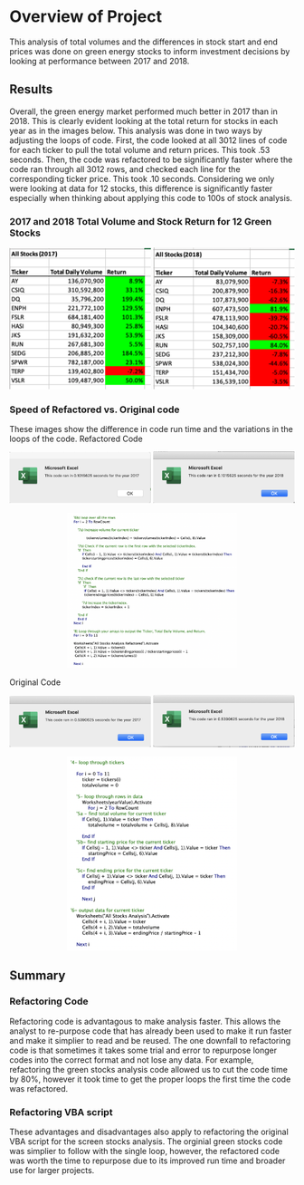 # Overview of Project
  This analysis of total volumes and the differences in stock start and end prices was done on green energy stocks to inform investment decisions by looking at performance between 2017 and 2018.

## Results 
Overall, the green energy market performed much better in 2017 than in 2018. This is clearly evident looking at the total return for stocks in each year as in the images below. This analysis was done in two ways by adjusting the loops of code. First, the code looked at all 3012 lines of code for each ticker to pull the total volume and return prices. This took .53 seconds. Then, the code was refactored to be significantly faster where the code ran through all 3012 rows, and checked each line for the corresponding ticker price. This took .10 seconds. Considering we only were looking at data for 12 stocks, this difference is significantly faster especially when thinking about applying this code to 100s of stock analysis. 


### 2017 and 2018 Total Volume and Stock Return for 12 Green Stocks
<p align="center">
  <img src = "Resources/Analysis2017Stocks.png" width=250> <img src = "Resources/Analysis2018Stocks.png" width=250>
</p>

### Speed of Refactored vs. Original code

  These images show the difference in code run time and the variations in the loops of the code.
  Refactored Code
<p align="center">
  <img src = "Resources/VBA_Challenge_2017.png" width=250>  <img src = "Resources/VBA_Challenge_2018.png" width=250>
  
</p>
<p align="center">
 <img src = "Resources/RefactoredVBAscript.png" width=300> 
</p>

  Original Code
<p align="center">
  <img src = "Resources/VBA_greenstocks2017code.png" width=250>  <img src = "Resources/VBA_greenStocks_2018code.png" width=250>
</p>

<p align="center">
  <img src = "Resources/OriginialVBAscript.png" width=300>
</p>

## Summary

### Refactoring Code

Refactoring code is advantagous to make analysis faster. This allows the analyst to re-purpose code that has already been used to make it run faster and make it simplier to read and be reused. The one downfall to refactoring code is that sometimes it takes some trial and error to repurpose longer codes into the correct format and not lose any data. For example, refactoring the green stocks analysis code allowed us to cut the code time by 80%, however it took time to get the proper loops the first time the code was refactored. 

### Refactoring VBA script
These advantages and disadvantages also apply to refactoring the original VBA script for the screen stocks analysis. The orginial green stocks code was simplier to follow with the single loop, however, the refactored code was worth the time to repurpose due to its improved run time and broader use for larger projects.

